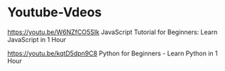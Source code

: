 # Youtube-Vdeos

https://youtu.be/W6NZfCO5SIk  JavaScript Tutorial for Beginners: Learn JavaScript in 1 Hour 

https://youtu.be/kqtD5dpn9C8  Python for Beginners - Learn Python in 1 Hour 

